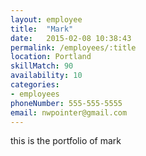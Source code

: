 ```yaml
---
layout: employee
title:  "Mark"
date:   2015-02-08 10:38:43
permalink: /employees/:title
location: Portland
skillMatch: 90
availability: 10
categories: 
- employees
phoneNumber: 555-555-5555
email: nwpointer@gmail.com
---
```


this is the portfolio of mark
